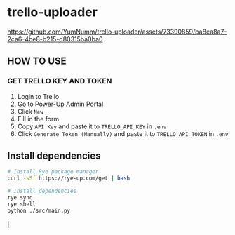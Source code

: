 # trello-uploader

https://github.com/YumNumm/trello-uploader/assets/73390859/ba8ea8a7-2ca6-4be8-b215-d80315ba0ba0

## HOW TO USE
### GET TRELLO KEY AND TOKEN
1. Login to Trello
1. Go to [Power-Up Admin Portal]
1. Click `New`
1. Fill in the form
1. Copy `API Key` and paste it to `TRELLO_API_KEY` in `.env`
1. Click `Generate Token (Manually)` and paste it to `TRELLO_API_TOKEN` in `.env`

## Install dependencies
```bash
# Install Rye package manager
curl -sSf https://rye-up.com/get | bash

# Install dependencies
rye sync
rye shell
python ./src/main.py

```

[Power-Up Admin Portal]: https://trello.com/power-ups/admin
[
